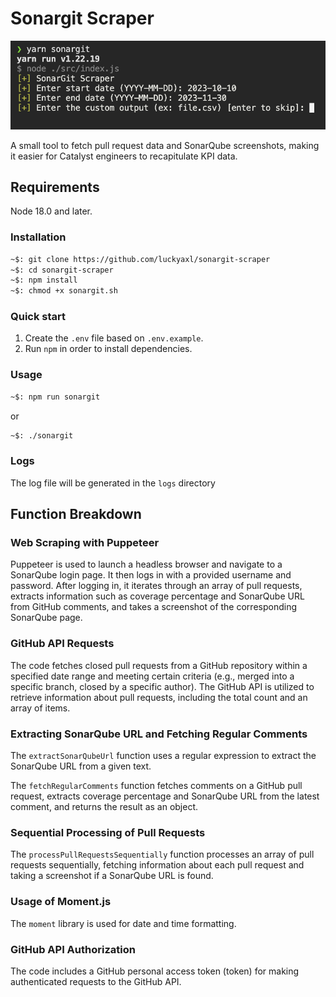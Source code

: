 # Sonargit Scraper

![SonarGit Scraper](hero.png)

A small tool to fetch pull request data and SonarQube screenshots, making it easier for Catalyst engineers to recapitulate KPI data.

## Requirements

Node 18.0 and later.

### Installation

```bash
~$: git clone https://github.com/luckyaxl/sonargit-scraper
~$: cd sonargit-scraper
~$: npm install
~$: chmod +x sonargit.sh
```

### Quick start
1.  Create the `.env` file based on `.env.example`.
2.  Run `npm` in order to install dependencies.

### Usage
```bash
~$: npm run sonargit
```

or

```bash
~$: ./sonargit
```

### Logs
The log file will be generated in the `logs` directory

## Function Breakdown

### Web Scraping with Puppeteer

Puppeteer is used to launch a headless browser and navigate to a SonarQube login page.
It then logs in with a provided username and password.
After logging in, it iterates through an array of pull requests, extracts information such as coverage percentage and SonarQube URL from GitHub comments, and takes a screenshot of the corresponding SonarQube page.

### GitHub API Requests

The code fetches closed pull requests from a GitHub repository within a specified date range and meeting certain criteria (e.g., merged into a specific branch, closed by a specific author).
The GitHub API is utilized to retrieve information about pull requests, including the total count and an array of items.

### Extracting SonarQube URL and Fetching Regular Comments

The `extractSonarQubeUrl` function uses a regular expression to extract the SonarQube URL from a given text.

The `fetchRegularComments` function fetches comments on a GitHub pull request, extracts coverage percentage and SonarQube URL from the latest comment, and returns the result as an object.

### Sequential Processing of Pull Requests

The `processPullRequestsSequentially` function processes an array of pull requests sequentially, fetching information about each pull request and taking a screenshot if a SonarQube URL is found.

### Usage of Moment.js

The `moment` library is used for date and time formatting.

### GitHub API Authorization

The code includes a GitHub personal access token (token) for making authenticated requests to the GitHub API.